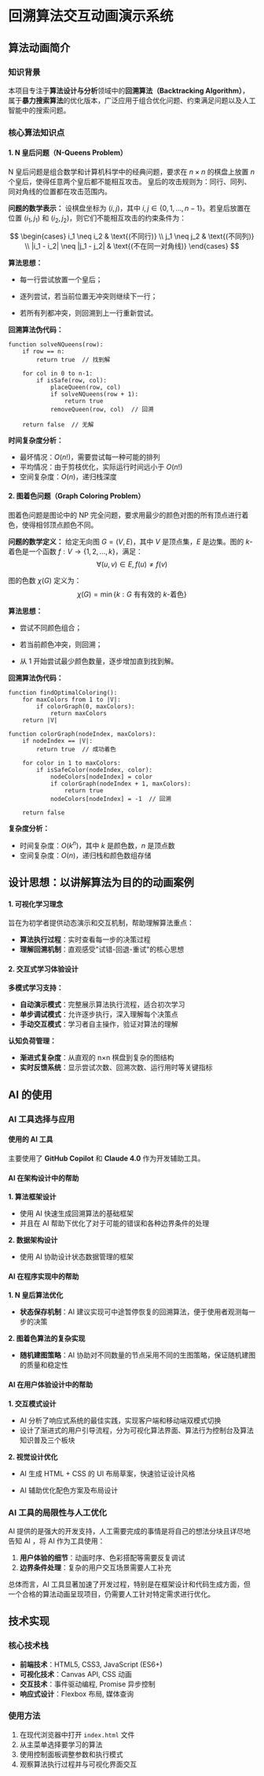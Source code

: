 # 回溯算法交互动画演示系统

## 算法动画简介

### 知识背景

本项目专注于**算法设计与分析**领域中的**回溯算法（Backtracking Algorithm）**，属于**暴力搜索算法**的优化版本，广泛应用于组合优化问题、约束满足问题以及人工智能中的搜索问题。

### 核心算法知识点

#### 1. N 皇后问题（N-Queens Problem）

N 皇后问题是组合数学和计算机科学中的经典问题，要求在 $n \times n$ 的棋盘上放置 $n$ 个皇后，使得任意两个皇后都不能相互攻击。
皇后的攻击规则为：同行、同列、同对角线的位置都在攻击范围内。

**问题的数学表示：**
设棋盘坐标为 $(i,j)$，其中 $i,j \in \{0,1,...,n-1\}$。若皇后放置在位置 $(i_1,j_1)$ 和 $(i_2,j_2)$，则它们不能相互攻击的约束条件为：

$$
\begin{cases}
i_1 \neq i_2 & \text{(不同行)} \\
j_1 \neq j_2 & \text{(不同列)} \\
|i_1 - i_2| \neq |j_1 - j_2| & \text{(不在同一对角线)}
\end{cases}
$$

**算法思想：**

- 每一行尝试放置一个皇后；

- 逐列尝试，若当前位置无冲突则继续下一行；

- 若所有列都冲突，则回溯到上一行重新尝试。

**回溯算法伪代码：**

```
function solveNQueens(row):
    if row == n:
        return true  // 找到解

    for col in 0 to n-1:
        if isSafe(row, col):
            placeQueen(row, col)
            if solveNQueens(row + 1):
                return true
            removeQueen(row, col)  // 回溯

    return false  // 无解
```

**时间复杂度分析：**

- 最坏情况：$O(n!)$，需要尝试每一种可能的排列
- 平均情况：由于剪枝优化，实际运行时间远小于 $O(n!)$
- 空间复杂度：$O(n)$，递归栈深度

#### 2. 图着色问题（Graph Coloring Problem）

图着色问题是图论中的 NP 完全问题，要求用最少的颜色对图的所有顶点进行着色，使得相邻顶点颜色不同。

**问题的数学定义：**
给定无向图 $G = (V, E)$，其中 $V$ 是顶点集，$E$ 是边集。图的 $k$-着色是一个函数 $f: V \rightarrow \{1,2,...,k\}$，满足：
$$\forall (u,v) \in E, f(u) \neq f(v)$$

图的色数 $\chi(G)$ 定义为：
$$\chi(G) = \min\{k : G \text{ 有有效的 } k\text{-着色}\}$$

**算法思想：**

- 尝试不同颜色组合；

- 若当前颜色冲突，则回溯；

- 从 1 开始尝试最少颜色数量，逐步增加直到找到解。

**回溯算法伪代码：**

```
function findOptimalColoring():
    for maxColors from 1 to |V|:
        if colorGraph(0, maxColors):
            return maxColors
    return |V|

function colorGraph(nodeIndex, maxColors):
    if nodeIndex == |V|:
        return true  // 成功着色

    for color in 1 to maxColors:
        if isSafeColor(nodeIndex, color):
            nodeColors[nodeIndex] = color
            if colorGraph(nodeIndex + 1, maxColors):
                return true
            nodeColors[nodeIndex] = -1  // 回溯

    return false
```

**复杂度分析：**

- 时间复杂度：$O(k^n)$，其中 $k$ 是颜色数，$n$ 是顶点数
- 空间复杂度：$O(n)$，递归栈和颜色数组存储

## 设计思想：以讲解算法为目的的动画案例

#### 1. 可视化学习理念

旨在为初学者提供动态演示和交互机制，帮助理解算法重点：

- **算法执行过程**：实时查看每一步的决策过程
- **理解回溯机制**：直观感受"试错-回退-重试"的核心思想

#### 2. 交互式学习体验设计

**多模式学习支持：**

- **自动演示模式**：完整展示算法执行流程，适合初次学习
- **单步调试模式**：允许逐步执行，深入理解每个决策点
- **手动交互模式**：学习者自主操作，验证对算法的理解

**认知负荷管理：**

- **渐进式复杂度**：从直观的 n×n 棋盘到复杂的图结构
- **实时反馈系统**：显示尝试次数、回溯次数、运行用时等关键指标

## AI 的使用

### AI 工具选择与应用

#### 使用的 AI 工具

主要使用了 **GitHub Copilot** 和 **Claude 4.0** 作为开发辅助工具。

#### AI 在架构设计中的帮助

**1. 算法框架设计**

- 使用 AI 快速生成回溯算法的基础框架
- 并且在 AI 帮助下优化了对于可能的错误和各种边界条件的处理

**2. 数据架构设计**

- 使用 AI 协助设计状态数据管理的框架

#### AI 在程序实现中的帮助

**1. N 皇后算法优化**

- **状态保存机制**：AI 建议实现可中途暂停恢复的回溯算法，便于使用者观测每一步的决策

**2. 图着色算法的复杂实现**

- **随机建图策略**：AI 协助对不同数量的节点采用不同的生图策略，保证随机建图的质量和稳定性

#### AI 在用户体验设计中的帮助

**1. 交互模式设计**

- AI 分析了响应式系统的最佳实践，实现客户端和移动端双模式切换
- 设计了渐进式的用户引导流程，分为可视化算法界面、算法行为控制台及算法知识普及三个板块

**2. 视觉设计优化**

- AI 生成 HTML + CSS 的 UI 布局草案，快速验证设计风格

- AI 辅助优化配色方案及布局设计

### AI 工具的局限性与人工优化

AI 提供的是强大的开发支持，人工需要完成的事情是将自己的想法分块且详尽地告知 AI ，将 AI 作为工具使用：

1. **用户体验的细节**：动画时序、色彩搭配等需要反复调试
2. **边界条件处理**：复杂的用户交互场景需要人工补充

总体而言，AI 工具显著加速了开发过程，特别是在框架设计和代码生成方面，但一个合格的算法动画呈现项目，仍需要人工针对特定需求进行优化。

## 技术实现

### 核心技术栈

- **前端技术**：HTML5, CSS3, JavaScript (ES6+)
- **可视化技术**：Canvas API, CSS 动画
- **交互技术**：事件驱动编程, Promise 异步控制
- **响应式设计**：Flexbox 布局, 媒体查询

### 使用方法

1. 在现代浏览器中打开 `index.html` 文件
2. 从主菜单选择要学习的算法
3. 使用控制面板调整参数和执行模式
4. 观察算法执行过程并与可视化界面交互
